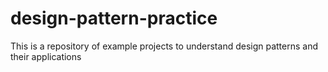 # design-pattern-practice
This is a repository of example projects to understand design patterns and their applications
